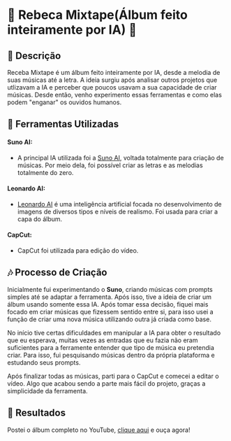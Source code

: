 # 💽 Rebeca Mixtape(Álbum feito inteiramente por IA) 💽

## 🎵 Descrição
Receba Mixtape é um álbum feito inteiramente por IA, desde a melodia de suas músicas até a letra. A ideia surgiu após analisar outros projetos que utlizavam a IA e perceber que poucos usavam a sua capacidade de criar músicas. Desde então, venho experimento essas ferramentas e como elas podem "enganar" os ouvidos humanos.


## 🎵 Ferramentas Utilizadas

#### Suno AI: 
- A principal IA utilizada foi a [Suno AI](https://suno.com/), voltada totalmente para criação de músicas. Por meio dela, foi possível criar as letras e as melodias totalmente do zero.

#### Leonardo AI:
- [Leonardo AI](https://leonardo.ai/) é uma inteligência artificial focada no desenvolvimento de imagens de diversos tipos e níveis de realismo. Foi usada para criar a capa do álbum.

#### CapCut:
- CapCut foi utilizada para edição do vídeo.


## 🎶 Processo de Criação
Inicialmente fui experimentando o **Suno**, criando músicas com prompts simples até se adaptar a ferramenta. Após isso, tive a ideia de criar um álbum usando somente essa IA. Após tomar essa decisão, fiquei mais focado em criar músicas que fizessem sentido entre si, para isso usei a função de criar uma nova música utilizando outra já criada como base. 

No início tive certas dificuldades em manipular a IA para obter o resultado que eu esperava, muitas vezes as entradas que eu fazia não eram suficientes para a ferramente entender que tipo de música eu pretendia criar. Para isso, fui pesquisando músicas dentro da própria plataforma e estudando seus prompts.

Após finalizar todas as músicas, parti para o CapCut e comecei a editar o vídeo. Algo que acabou sendo a parte mais fácil do projeto, graças a simplicidade da ferramenta.  

## 🎼 Resultados
Postei o álbum completo no YouTube, [clique aqui](https://youtu.be/REQq8h-3-QI?si=fA3jmzFglTUVYAeU) e ouça agora!
